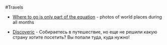 #Travels

* [Where to go is only part of the equation](http://www.whatsitlikeapp.com/) - photos of world places during all months

* [Discoveric](http://discoveric.ru/) - Собираетесь в путешествие, но еще не решили какую страну хотите посетить? Вы попали туда, куда нужно! 